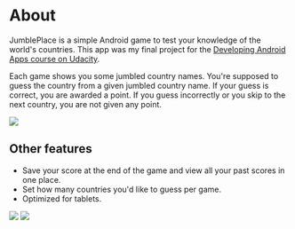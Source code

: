 # About
JumblePlace is a simple Android game to test your knowledge of the world's countries. This app was my final project for the [Developing Android Apps course on Udacity](https://www.udacity.com/course/developing-android-apps--ud853).

Each game shows you some jumbled country names. You're supposed to guess the country from a given jumbled country name. If your guess is correct, you are awarded a point. If you guess incorrectly or you skip to the next country, you are not given any point. 

![](https://github.com/niravb1992/jumbleplace/blob/master/Screen%20Shot%202015-09-01%20at%2012.04.17%20AM.png)

## Other features
* Save your score at the end of the game and view all your past scores in one place. 
* Set how many countries you'd like to guess per game. 
* Optimized for tablets.

![](https://github.com/niravb1992/jumbleplace/blob/master/Screen%20Shot%202015-09-01%20at%2012.12.05%20AM.png)
![](https://github.com/niravb1992/jumbleplace/blob/master/Screen%20Shot%202015-09-01%20at%2012.18.19%20AM.png)


